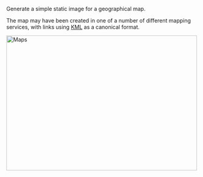 Generate a simple static image for a geographical map. 

The map may have been created in one of a number of different mapping services, with links using [KML](http://en.wikipedia.org/wiki/Keyhole_Markup_Language) as a canonical format.

<a href="http://www.flickr.com/photos/psd/8387482942/" title="map workflow"><img src="http://farm9.staticflickr.com/8351/8387482942_b5eec6345c.jpg" width="500" height="355" alt="Maps"></a>
